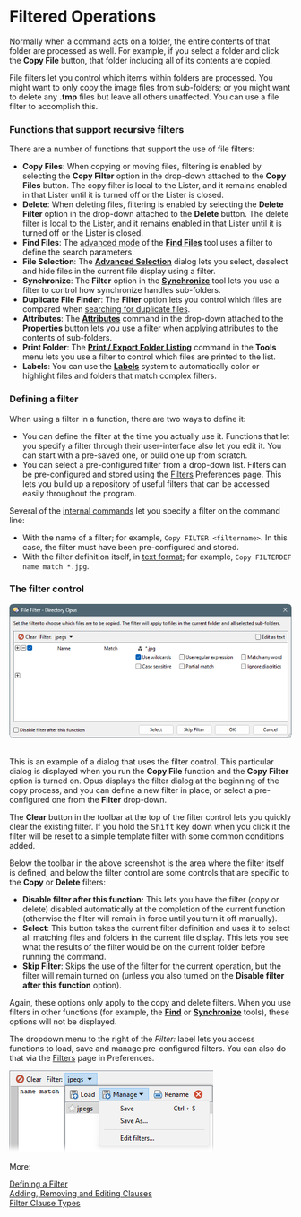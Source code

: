 # Filtered Operations

Normally when a command acts on a folder, the entire contents of that folder are processed as well. For example, if you select a folder and click the **Copy File** button, that folder including all of its contents are copied.

File filters let you control which items within folders are processed. You might want to only copy the image files from sub-folders; or you might want to delete any **.tmp** files but leave all others unaffected. You can use a file filter to accomplish this.

### Functions that support recursive filters

There are a number of functions that support the use of file filters:

- **Copy Files**: When copying or moving files, filtering is enabled by selecting the **Copy Filter** option in the drop-down attached to the **Copy Files** button. The copy filter is local to the Lister, and it remains enabled in that Lister until it is turned off or the Lister is closed.
- **Delete**: When deleting files, filtering is enabled by selecting the **Delete Filter** option in the drop-down attached to the **Delete** button. The delete filter is local to the Lister, and it remains enabled in that Lister until it is turned off or the Lister is closed.
- **Find Files**: The [advanced mode](/Manual/basic_concepts/searching_and_filtering/find_files/advanced_find/README.md) of the **[Find Files](/Manual/basic_concepts/searching_and_filtering/find_files/README.md)** tool uses a filter to define the search parameters.
- **File Selection**: The **[Advanced Selection](/Manual/basic_concepts/selecting_files/advanced_selection.md)** dialog lets you select, deselect and hide files in the current file display using a filter.
- **Synchronize**: The **Filter** option in the **[Synchronize](copying_moving_and_deleting_files/copying_updated_files/synchronize.md)** tool lets you use a filter to control how synchronize handles sub-folders.
- **Duplicate File Finder**: The **Filter** option lets you control which files are compared when [searching for duplicate files](/Manual/additional_functionality/duplicate_file_finder.md).
- **Attributes**: The **[Attributes](changing_attributes.md)** command in the drop-down attached to the **Properties** button lets you use a filter when applying attributes to the contents of sub-folders.
- **Print Folder**: The **[Print / Export Folder Listing](/Manual/additional_functionality/print_folder.md)** command in the **Tools** menu lets you use a filter to control which files are printed to the list.
- **Labels**: You can use the **[Labels](labels.md)** system to automatically color or highlight files and folders that match complex filters.

### Defining a filter

When using a filter in a function, there are two ways to define it:

- You can define the filter at the time you actually use it. Functions that let you specify a filter through their user-interface also let you edit it. You can start with a pre-saved one, or build one up from scratch.
- You can select a pre-configured filter from a drop-down list. Filters can be pre-configured and stored using the [Filters](/Manual/preferences/preferences_categories/filtering_and_sorting/filters.md) Preferences page. This lets you build up a repository of useful filters that can be accessed easily throughout the program.

Several of the [internal commands](/Manual/reference/command_reference/internal_commands/README.md) let you specify a filter on the command line:

- With the name of a filter; for example, `Copy FILTER <filtername>`. In this case, the filter must have been pre-configured and stored.
- With the filter definition itself, in [text format](/Manual/file_operations/filtered_operations/textual_filters.md); for example, `Copy FILTERDEF name match *.jpg`.

### The filter control

![](/Manual/images/media/13/file_filter.png) 

This is an example of a dialog that uses the filter control. This particular dialog is displayed when you run the **Copy File** function and the **Copy Filter** option is turned on. Opus displays the filter dialog at the beginning of the copy process, and you can define a new filter in place, or select a pre-configured one from the **Filter** drop-down.

The **Clear** button in the toolbar at the top of the filter control lets you quickly clear the existing filter. If you hold the <kbd>Shift</kbd> key down when you click it the filter will be reset to a simple template filter with some common conditions added.

Below the toolbar in the above screenshot is the area where the filter itself is defined, and below the filter control are some controls that are specific to the **Copy** or **Delete** filters:

- **Disable filter after this function:** This lets you have the filter (copy or delete) disabled automatically at the completion of the current function (otherwise the filter will remain in force until you turn it off manually).
- **Select**: This button takes the current filter definition and uses it to select all matching files and folders in the current file display. This lets you see what the results of the filter would be on the current folder before running the command.
- **Skip Filter**: Skips the use of the filter for the current operation, but the filter will remain turned on (unless you also turned on the **Disable filter after this function** option).

Again, these options only apply to the copy and delete filters. When you use filters in other functions (for example, the **[Find](/Manual/basic_concepts/searching_and_filtering/find_files/README.md)** or **[Synchronize](copying_moving_and_deleting_files/copying_updated_files/synchronize.md)** tools), these options will not be displayed.

The dropdown menu to the right of the *Filter:* label lets you access functions to load, save and manage pre-configured filters. You can also do that via the [Filters](/Manual/preferences/preferences_categories/filtering_and_sorting/filters.md) page in Preferences.

![](/Manual/images/media/13/filter_drop-down.png)

More:

[Defining a Filter](/Manual/file_operations/filtered_operations/defining_a_filter.md)  
[Adding, Removing and Editing Clauses](/Manual/file_operations/filtered_operations/adding_removing_and_editing_clauses.md)  
[Filter Clause Types](/Manual/file_operations/filtered_operations/filter_clause_types.md)  
